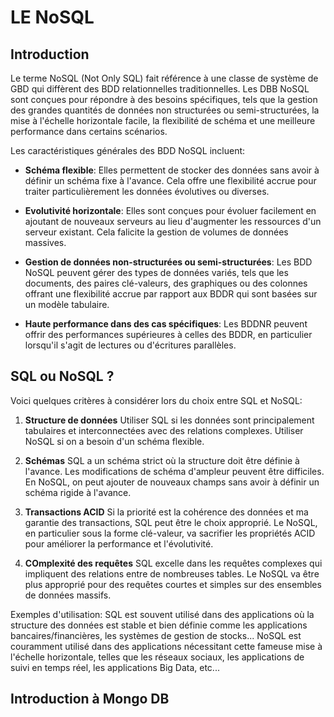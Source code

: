 # LE NoSQL

## Introduction

Le terme NoSQL (Not Only SQL) fait référence à une classe de système de GBD qui diffèrent des BDD relationnelles traditionnelles. 
Les DBB NoSQL sont conçues pour répondre à des besoins spécifiques, tels que la gestion des grandes quantités de données non structurées ou semi-structurées, la mise à l'échelle horizontale facile, la flexibilité de schéma et une meilleure performance dans certains scénarios. 

Les caractéristiques générales des BDD NoSQL incluent:

- **Schéma flexible**: Elles permettent de stocker des données sans avoir à définir un schéma fixe à l'avance. Cela offre une flexibilité accrue pour traiter particulièrement les données évolutives ou diverses. 

- **Evolutivité horizontale**: Elles sont conçues pour évoluer facilement en ajoutant de nouveaux serveurs au lieu d'augmenter les ressources d'un serveur existant. Cela falicite la gestion de volumes de données massives. 

- **Gestion de données non-structurées ou semi-structurées**: Les BDD NoSQL peuvent gérer des types de données variés, tels que les documents, des paires clé-valeurs, des graphiques ou des colonnes offrant une flexibilité accrue par rapport aux BDDR qui sont basées sur un modèle tabulaire. 

- **Haute performance dans des cas spécifiques**: Les BDDNR peuvent offrir des performances supérieures à celles des BDDR, en particulier lorsqu'il s'agit de lectures ou d'écritures parallèles. 

## SQL ou NoSQL ?

Voici quelques critères à considérer lors du choix entre SQL et NoSQL:

1. **Structure de données**
Utiliser SQL si les données sont principalement tabulaires et interconnectées avec des relations complexes. 
Utiliser NoSQL si on a besoin d'un schéma flexible.

2. **Schémas**
SQL a un schéma strict où la structure doit être définie à l'avance. Les modifications de schéma d'ampleur peuvent être difficiles.
En NoSQL, on peut ajouter de nouveaux champs sans avoir à définir un schéma rigide à l'avance.

3. **Transactions ACID**
Si la priorité est la cohérence des données et ma garantie des transactions, SQL peut être le choix approprié.
Le NoSQL, en particulier sous la forme clé-valeur, va sacrifier les propriétés ACID pour améliorer la performance et l'évolutivité.

4. **COmplexité des requêtes**
SQL excelle dans les requêtes complexes qui impliquent des relations entre de nombreuses tables. 
Le NoSQL va être plus approprié pour des requêtes courtes et simples sur des ensembles de données massifs.

Exemples d'utilisation:
SQL est souvent utilisé dans des applications où la structure des données est stable et bien définie comme les applications bancaires/financières, les systèmes de gestion de stocks...
NoSQL est couramment utilisé dans des applications nécessitant cette fameuse mise à l'échelle horizontale, telles que les réseaux sociaux, les applications de suivi en temps réel, les applications Big Data, etc...

## Introduction à Mongo DB
